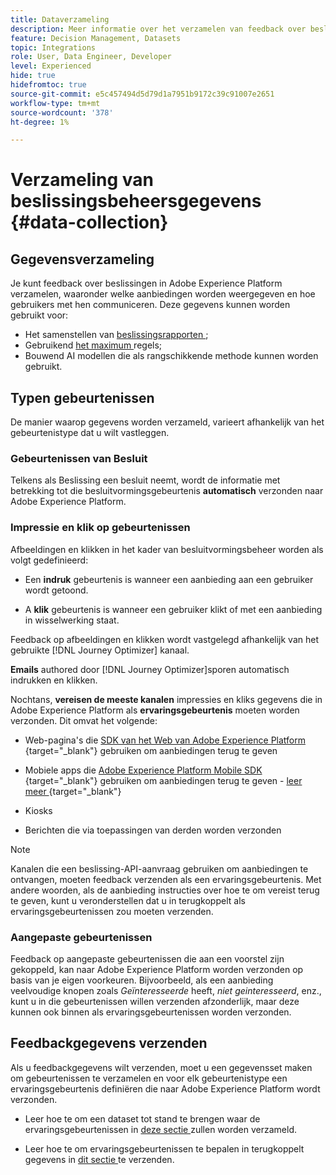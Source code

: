 ```yaml
---
title: Dataverzameling
description: Meer informatie over het verzamelen van feedback over beslissingsbeheer
feature: Decision Management, Datasets
topic: Integrations
role: User, Data Engineer, Developer
level: Experienced
hide: true
hidefromtoc: true
source-git-commit: e5c457494d5d79d1a7951b9172c39c91007e2651
workflow-type: tm+mt
source-wordcount: '378'
ht-degree: 1%

---
```


# Verzameling van beslissingsbeheersgegevens {#data-collection}

## Gegevensverzameling

Je kunt feedback over beslissingen in Adobe Experience Platform verzamelen, waaronder welke aanbiedingen worden weergegeven en hoe gebruikers met hen communiceren. Deze gegevens kunnen worden gebruikt voor:

* Het samenstellen van [ beslissingsrapporten ](../cja-reporting.md);
* Gebruikend [ het maximum ](../items.md#capping) regels;
* Bouwend AI modellen <!--add link--> die als rangschikkende methode kunnen worden gebruikt.

## Typen gebeurtenissen

De manier waarop gegevens worden verzameld, varieert afhankelijk van het gebeurtenistype dat u wilt vastleggen.

### Gebeurtenissen van Besluit

Telkens als Beslissing een besluit neemt, wordt de informatie met betrekking tot die besluitvormingsgebeurtenis **automatisch** verzonden naar Adobe Experience Platform. <!--TBC + link-->

### Impressie en klik op gebeurtenissen

Afbeeldingen en klikken in het kader van besluitvormingsbeheer worden als volgt gedefinieerd:

* Een **indruk** gebeurtenis is wanneer een aanbieding aan een gebruiker wordt getoond.

* A **klik** gebeurtenis is wanneer een gebruiker klikt of met een aanbieding in wisselwerking staat.

Feedback op afbeeldingen en klikken wordt vastgelegd afhankelijk van het gebruikte [!DNL Journey Optimizer] kanaal.

**Emails** authored door [!DNL Journey Optimizer] **&#x200B;**&#x200B;sporen automatisch indrukken en klikken.

Nochtans, **vereisen de meeste kanalen** impressies en kliks gegevens die in Adobe Experience Platform als **ervaringsgebeurtenis** moeten worden verzonden. Dit omvat het volgende:

* Web-pagina&#39;s die [ SDK van het Web van Adobe Experience Platform ](https://experienceleague.adobe.com/docs/experience-platform/edge/home.html?lang=nl-NL){target="_blank"} gebruiken om aanbiedingen terug te geven

* Mobiele apps die [ Adobe Experience Platform Mobile SDK ](https://experienceleague.adobe.com/docs/platform-learn/data-collection/mobile-sdk/overview.html?lang=nl-NL){target="_blank"} gebruiken om aanbiedingen terug te geven - [ leer meer ](https://developer.adobe.com/client-sdks/documentation/adobe-journey-optimizer-decisioning/#ab-sj-tracking-servers){target="_blank"}
* Kiosks
* Berichten die via toepassingen van derden worden verzonden
  <!--Mobile push notifications authored by [!DNL Journey Optimizer] - [Learn more](https://developer.adobe.com/client-sdks/documentation/adobe-journey-optimizer/api-reference/#handlenotificationresponse){target="_blank"}-->

>[!NOTE]
>
>Kanalen die een beslissing-API-aanvraag gebruiken om aanbiedingen te ontvangen, moeten feedback verzenden als een ervaringsgebeurtenis. Met andere woorden, als de aanbieding instructies over hoe te om vereist terug te geven, kunt u veronderstellen dat u in terugkoppelt als ervaringsgebeurtenissen zou moeten verzenden.

### Aangepaste gebeurtenissen

Feedback op aangepaste gebeurtenissen die aan een voorstel zijn gekoppeld, kan naar Adobe Experience Platform worden verzonden op basis van je eigen voorkeuren. Bijvoorbeeld, als een aanbieding veelvoudige knopen zoals *Geïnteresseerde* heeft, *niet geinteresseerd*, enz., kunt u in die gebeurtenissen willen verzenden afzonderlijk, maar deze kunnen ook binnen als ervaringsgebeurtenissen worden verzonden.

## Feedbackgegevens verzenden

Als u feedbackgegevens wilt verzenden, moet u een gegevensset maken om gebeurtenissen te verzamelen en voor elk gebeurtenistype een ervaringsgebeurtenis definiëren die naar Adobe Experience Platform wordt verzonden.

* Leer hoe te om een dataset tot stand te brengen waar de ervaringsgebeurtenissen in [ deze sectie ](create-dataset.md) zullen worden verzameld.

* Leer hoe te om ervaringsgebeurtenissen te bepalen in terugkoppelt gegevens in [ dit sectie ](schema-requirement.md) te verzenden.
